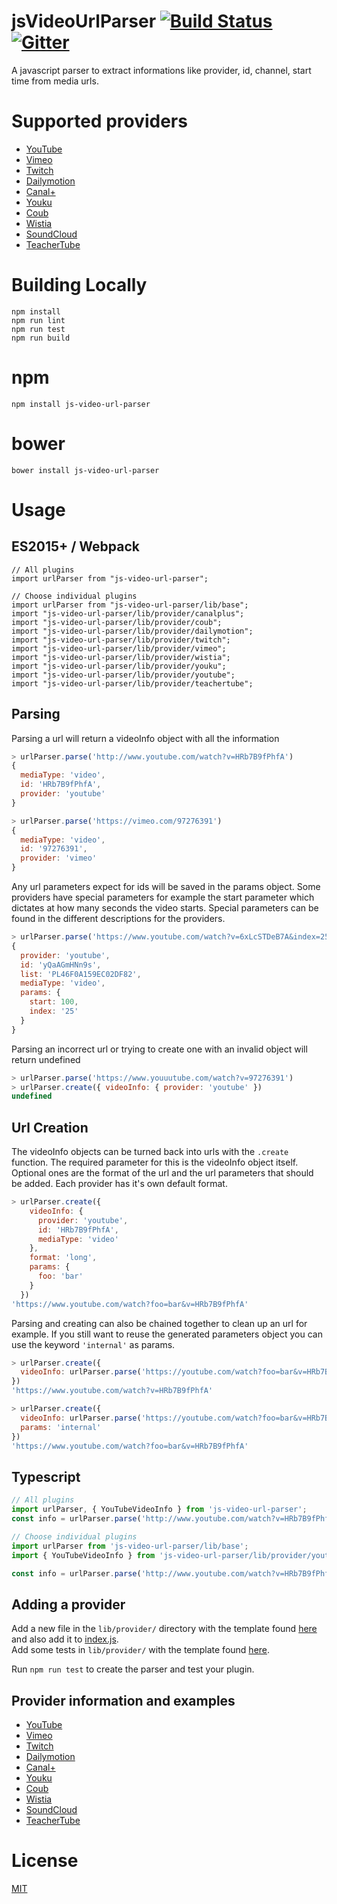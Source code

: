 jsVideoUrlParser [![Build Status](https://travis-ci.org/Zod-/jsVideoUrlParser.svg)](https://travis-ci.org/Zod-/jsVideoUrlParser) [![Gitter](https://badges.gitter.im/Zod-/jsVideoUrlParser.svg)](https://gitter.im/Zod-/jsVideoUrlParser?utm_source=badge&utm_medium=badge&utm_campaign=pr-badge)
================

A javascript parser to extract informations like provider, id, channel, start time from media urls.

# Supported providers
 - [YouTube](https://www.youtube.com/)
 - [Vimeo](https://vimeo.com/)
 - [Twitch](https://www.twitch.tv/)
 - [Dailymotion](https://www.dailymotion.com)
 - [Canal+](https://www.mycanal.fr/)
 - [Youku](https://www.youku.com/)
 - [Coub](https://coub.com/)
 - [Wistia](https://wistia.com/)
 - [SoundCloud](https://soundcloud.com/)
 - [TeacherTube](https://www.teachertube.com)

# Building Locally
```
npm install
npm run lint
npm run test
npm run build
```

# npm
```
npm install js-video-url-parser
```

# bower
```shell
bower install js-video-url-parser
```

# Usage
## ES2015+ / Webpack
```
// All plugins
import urlParser from "js-video-url-parser";

// Choose individual plugins
import urlParser from "js-video-url-parser/lib/base";
import "js-video-url-parser/lib/provider/canalplus";
import "js-video-url-parser/lib/provider/coub";
import "js-video-url-parser/lib/provider/dailymotion";
import "js-video-url-parser/lib/provider/twitch";
import "js-video-url-parser/lib/provider/vimeo";
import "js-video-url-parser/lib/provider/wistia";
import "js-video-url-parser/lib/provider/youku";
import "js-video-url-parser/lib/provider/youtube";
import "js-video-url-parser/lib/provider/teachertube";

```
## Parsing

Parsing a url will return a videoInfo object with all the information

```javascript
> urlParser.parse('http://www.youtube.com/watch?v=HRb7B9fPhfA')
{ 
  mediaType: 'video',
  id: 'HRb7B9fPhfA',
  provider: 'youtube' 
}

> urlParser.parse('https://vimeo.com/97276391')
{ 
  mediaType: 'video',
  id: '97276391',
  provider: 'vimeo' 
}
```

Any url parameters expect for ids will be saved in the params object. Some
providers have special parameters for example the start parameter which dictates
at how many seconds the video starts. Special parameters can be found in the
different descriptions for the providers.
```javascript
> urlParser.parse('https://www.youtube.com/watch?v=6xLcSTDeB7A&index=25&list=PL46F0A159EC02DF82&t=1m40')
{
  provider: 'youtube',
  id: 'yQaAGmHNn9s',
  list: 'PL46F0A159EC02DF82',
  mediaType: 'video',
  params: {
    start: 100,
    index: '25'
  }
}
```

Parsing an incorrect url or trying to create one with an invalid object will return undefined
```javascript
> urlParser.parse('https://www.youuutube.com/watch?v=97276391')
> urlParser.create({ videoInfo: { provider: 'youtube' })
undefined
```

## Url Creation

The videoInfo objects can be turned back into urls with the `.create` function.
The required parameter for this is the videoInfo object itself. Optional ones are
the format of the url and the url parameters that should be added. Each provider
has it's own default format.

```javascript
> urlParser.create({
    videoInfo: {
      provider: 'youtube',
      id: 'HRb7B9fPhfA',
      mediaType: 'video'
    },
    format: 'long',
    params: {
      foo: 'bar'
    }
  })
'https://www.youtube.com/watch?foo=bar&v=HRb7B9fPhfA'
```
Parsing and creating can also be chained together to clean up an url for example.
If you still want to reuse the generated parameters object you can use the keyword
`'internal'` as params.

```javascript
> urlParser.create({
  videoInfo: urlParser.parse('https://youtube.com/watch?foo=bar&v=HRb7B9fPhfA')
})
'https://www.youtube.com/watch?v=HRb7B9fPhfA'

> urlParser.create({
  videoInfo: urlParser.parse('https://youtube.com/watch?foo=bar&v=HRb7B9fPhfA'),
  params: 'internal'
})
'https://www.youtube.com/watch?foo=bar&v=HRb7B9fPhfA'
```

## Typescript

```typescript
// All plugins
import urlParser, { YouTubeVideoInfo } from 'js-video-url-parser';
const info = urlParser.parse('http://www.youtube.com/watch?v=HRb7B9fPhfA') as YouTubeVideoInfo;

// Choose individual plugins
import urlParser from 'js-video-url-parser/lib/base';
import { YouTubeVideoInfo } from 'js-video-url-parser/lib/provider/youtube';

const info = urlParser.parse('http://www.youtube.com/watch?v=HRb7B9fPhfA') as YouTubeVideoInfo;
```

## Adding a provider

Add a new file in the `lib/provider/` directory with the template found [here](lib/provider/template.js) and also add it to [index.js](lib/index.js).
<br>
Add some tests in `lib/provider/` with the template found
[here](lib/provider/template.test.js).

Run `npm run test` to create the parser and test your plugin.

## Provider information and examples
 - [YouTube](https://github.com/Zod-/jsVideoUrlParser/wiki/YouTube)
 - [Vimeo](https://github.com/Zod-/jsVideoUrlParser/wiki/Vimeo)
 - [Twitch](https://github.com/Zod-/jsVideoUrlParser/wiki/Twitch)
 - [Dailymotion](https://github.com/Zod-/jsVideoUrlParser/wiki/Dailymotion)
 - [Canal+](https://github.com/Zod-/jsVideoUrlParser/wiki/Canal-)
 - [Youku](https://github.com/Zod-/jsVideoUrlParser/wiki/Youku)
 - [Coub](https://github.com/Zod-/jsVideoUrlParser/wiki/Coub)
 - [Wistia](https://github.com/Zod-/jsVideoUrlParser/wiki/Wistia)
 - [SoundCloud](https://github.com/Zod-/jsVideoUrlParser/wiki/SoundCloud)
 - [TeacherTube](https://github.com/Zod-/jsVideoUrlParser/wiki/TeacherTube)

# License

[MIT](https://github.com/Zod-/jsVideoUrlParser/blob/master/LICENSE)
